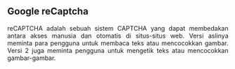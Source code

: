 ## Google reCaptcha

<div align="justify">
  reCAPTCHA adalah sebuah sistem CAPTCHA yang dapat membedakan antara akses manusia dan otomatis di situs-situs web. Versi aslinya meminta para pengguna untuk membaca teks atau mencocokkan gambar. Versi 2 juga meminta pengguna untuk mengetik teks atau mencocokkan gambar-gambar.
</div>
